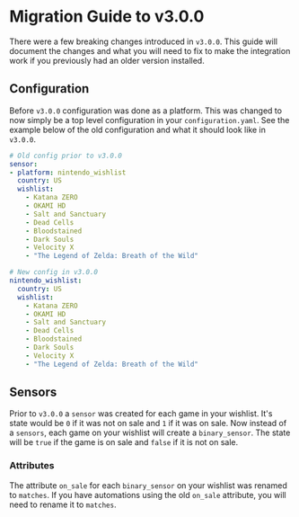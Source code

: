 # Migration Guide to v3.0.0

There were a few breaking changes introduced in `v3.0.0`.  This guide will
document the changes and what you will need to fix to make the integration work
if you previously had an older version installed.

## Configuration

Before `v3.0.0` configuration was done as a platform.  This was changed to now
simply be a top level configuration in your `configuration.yaml`.  See the example
below of the old configuration and what it should look like in `v3.0.0`.

```yaml
# Old config prior to v3.0.0
sensor:
- platform: nintendo_wishlist
  country: US
  wishlist:
    - Katana ZERO
    - OKAMI HD
    - Salt and Sanctuary
    - Dead Cells
    - Bloodstained
    - Dark Souls
    - Velocity X
    - "The Legend of Zelda: Breath of the Wild"

# New config in v3.0.0
nintendo_wishlist:
  country: US
  wishlist:
    - Katana ZERO
    - OKAMI HD
    - Salt and Sanctuary
    - Dead Cells
    - Bloodstained
    - Dark Souls
    - Velocity X
    - "The Legend of Zelda: Breath of the Wild"
```

## Sensors

Prior to `v3.0.0` a `sensor` was created for each game in your wishlist.  It's
state would be `0` if it was not on sale and `1` if it was on sale.  Now instead
of a `sensors`, each game on your wishlist will create a `binary_sensor`.  The
state will be `true` if the game is on sale and `false` if it is not on sale.

### Attributes

The attribute `on_sale` for each `binary_sensor` on your wishlist was renamed to
`matches`.  If you have automations using the old `on_sale` attribute, you will
need to rename it to `matches`.

